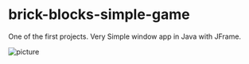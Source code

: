 # brick-blocks-simple-game


One of the first projects. 
Very Simple window app in Java with JFrame.

![picture](https://user-images.githubusercontent.com/106313912/221037375-758522e8-59db-402e-90cd-ad9f0e0d6b51.png)
